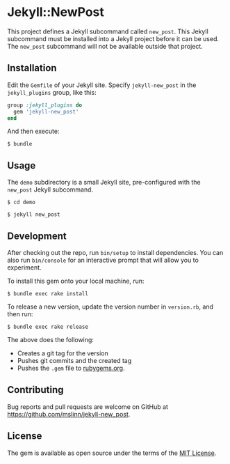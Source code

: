 # Jekyll::NewPost

This project defines a Jekyll subcommand called `new_post`.
This Jekyll subcommand must be installed into a Jekyll project before it can be used.
The `new_post` subcommand will not be available outside that project.


## Installation

Edit the `Gemfile` of your Jekyll site.
Specify `jekyll-new_post` in the `jekyll_plugins` group, like this:

```ruby
group :jekyll_plugins do
  gem 'jekyll-new_post'
end
```

And then execute:

```shell
$ bundle
```


## Usage

The `demo` subdirectory is a small Jekyll site, pre-configured with the `new_post` Jekyll subcommand.

```shell
$ cd demo

$ jekyll new_post
```

## Development

After checking out the repo, run `bin/setup` to install dependencies.
You can also run `bin/console` for an interactive prompt that will allow you to experiment.

To install this gem onto your local machine, run:

```shell
$ bundle exec rake install
```

To release a new version, update the version number in `version.rb`, and then run:

```shell
$ bundle exec rake release
```

The above does the following:

- Creates a git tag for the version
- Pushes git commits and the created tag
- Pushes the `.gem` file to [rubygems.org](https://rubygems.org).


## Contributing

Bug reports and pull requests are welcome on GitHub at https://github.com/mslinn/jekyll-new_post.


## License

The gem is available as open source under the terms of the [MIT License](https://opensource.org/licenses/MIT).
